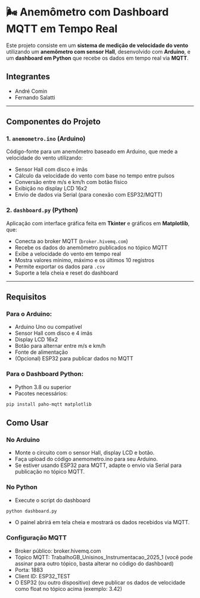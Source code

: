 # 🌬️ Anemômetro com Dashboard MQTT em Tempo Real

Este projeto consiste em um **sistema de medição de velocidade do vento** utilizando um **anemômetro com sensor Hall**, desenvolvido com **Arduino**, e um **dashboard em Python** que recebe os dados em tempo real via **MQTT**.

## Integrantes
- André Comin
- Fernando Salatti

---

## Componentes do Projeto

### 1. `anemometro.ino` (Arduino)

Código-fonte para um anemômetro baseado em Arduino, que mede a velocidade do vento utilizando:

- Sensor Hall com disco e ímãs  
- Cálculo da velocidade do vento com base no tempo entre pulsos  
- Conversão entre m/s e km/h com botão físico  
- Exibição no display LCD 16x2  
- Envio de dados via Serial (para conexão com ESP32/MQTT)  

### 2. `dashboard.py` (Python)

Aplicação com interface gráfica feita em **Tkinter** e gráficos em **Matplotlib**, que:

- Conecta ao broker MQTT (`broker.hivemq.com`)  
- Recebe os dados do anemômetro publicados no tópico MQTT  
- Exibe a velocidade do vento em tempo real  
- Mostra valores mínimo, máximo e os últimos 10 registros  
- Permite exportar os dados para `.csv`  
- Suporte a tela cheia e reset do dashboard  

---

## Requisitos

### Para o Arduino:

- Arduino Uno ou compatível  
- Sensor Hall com disco e 4 ímãs  
- Display LCD 16x2  
- Botão para alternar entre m/s e km/h  
- Fonte de alimentação  
- (Opcional) ESP32 para publicar dados no MQTT  

### Para o Dashboard Python:

- Python 3.8 ou superior  
- Pacotes necessários:

```bash
pip install paho-mqtt matplotlib
```

## Como Usar

### No Arduino

- Monte o circuito com o sensor Hall, display LCD e botão.
- Faça upload do código anemometro.ino para seu Arduino.
- Se estiver usando ESP32 para MQTT, adapte o envio via Serial para publicação no tópico MQTT.

### No Python
- Execute o script do dashboard
```bash
python dashboard.py
```
- O painel abrirá em tela cheia e mostrará os dados recebidos via MQTT.

### Configuração MQTT
- Broker público: broker.hivemq.com
- Tópico MQTT: TrabalhoGB_Unisinos_Instrumentacao_2025_1 (você pode assinar para outro tópico, basta alterar no código do dashboard)
- Porta: 1883
- Client ID: ESP32_TEST
- O ESP32 (ou outro dispositivo) deve publicar os dados de velocidade como float no tópico acima (exemplo: 3.42)



